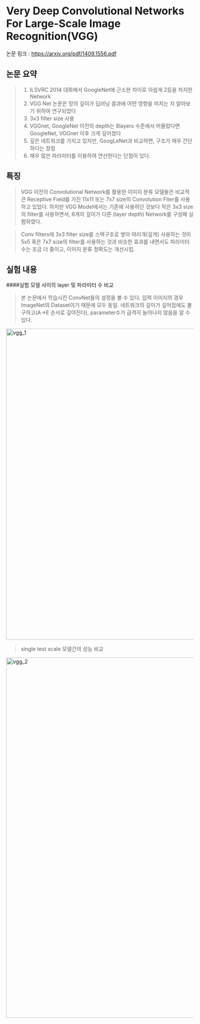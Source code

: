 # Very Deep Convolutional Networks For Large-Scale Image Recognition(VGG)

논문 링크 : https://arxiv.org/pdf/1409.1556.pdf

## 논문 요약

> 1. ILSVRC 2014 대회에서 GoogleNet에 근소한 차이로 아쉽게 2등을 차지한 Network
> 2. VGG Net 논문은 망의 깊이가 딥러닝 결과에 어떤 영향을 미치는 지 알아보기 위하여 연구되었다
> 3. 3x3 filter size 사용
> 4. VGGnet, GoogleNet 이전의 depth는 8layers 수준에서 머물렀다면 GoogleNet, VGGnet 이후 크게 깊어졌다
> 5. 깊은 네트워크를 가지고 있지만, GoogLeNet과 비교하면, 구조가 매우 간단하다는 장점
> 6. 매우 많은 파라미터를 이용하여 연산한다는 단점이 있다.

## 특징
> VGG 이전의 Convolutional Network를 활용한 이미지 분류 모델들은 비교적 큰 Receptive Field를 가진 11x11 또는 7x7 size의 Convolution Fiter를 사용하고 있었다. 하지만 VGG Model에서는 기존에 사용하던 것보다 작은 3x3 size의 filter를 사용하면서, 6개의 깊이가 다른 (layer depth) Network를 구성해 실험하였다. 

> Conv filters에 3x3 filter size를 스택구조로 쌓아 여러개(깊게) 사용하는 것이 5x5 혹은 7x7 size의 filter를 사용하는 것과 비슷한 효과를 내면서도 파라미터 수는 조금 더 줄이고, 이미지 분류 정확도는 개선시킴.

## 실험 내용

####실험 모델 사이의 layer 및 파라미터 수 비교
> 본 논문에서 학습시킨 ConvNet들의 설정을 볼 수 있다. 입력 이미지의 경우 ImageNet의 Dataset이기 때문에 모두 동일. 네트워크의 깊이가 깊어짐에도 불구하고(A->E 순서로 깊어진다), parameter수가 급격히 늘어나지 않음을 알 수 있다.
<img width="835" alt="vgg_1" src="https://user-images.githubusercontent.com/51469989/74997722-38a11900-549a-11ea-957e-7f60295ac39f.png">


> single test scale 모델간의 성능 비교
<img width="967" alt="vgg_2" src="https://user-images.githubusercontent.com/51469989/74998425-0d1f2e00-549c-11ea-8f53-56d9efae348e.png">
